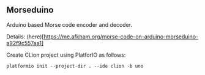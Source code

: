 ## Morseduino

Arduino based Morse code encoder and decoder.

Details: (here)[https://me.afkham.org/morse-code-on-arduino-morseduino-a92f9c557aa1]

Create CLion project using PlatforIO as follows:

```
platformio init --project-dir . --ide clion -b uno
```
